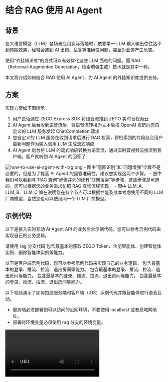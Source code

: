 # 结合 RAG 使用 AI Agent

## 背景

在大语言模型（LLM）各场景应用实际落地时，依靠单一 LLM 输入输出往往达不到预期效果，经常会遇到 AI 出错、乱答等准确性问题，甚至对业务产生危害。

使用“外挂知识库”的方式可以有效优化这些 LLM 面临的问题。而 RAG（Retrieval-Augmented Generation，检索增强生成）技术就是其中一种。

本文将介绍如何结合 RAG 使用 AI Agent，为 AI Agent 的外挂知识库提供支持。

## 方案

实现方案如下图所示：
1. 用户说话通过 ZEGO Express SDK 将语音流推到 ZEGO 实时音视频云
2. AI Agent 后台收到语音流后，将语音流转换为文本后按 OpenAI 规范向您自定义的 LLM 服务发起 ChatCompletion 请求
3. 您自定义的 LLM 服务在收到请求后进行 RAG 检索，将检索到的片段结合用户最新问题作为输入调用 LLM 生成流式响应
4. AI Agent 后台将 LLM 的流式响应转换为语音流，通过实时音视频云推流到客户端，客户就听到 AI Agent 的回答了

<Frame width="512" height="auto" caption="">
  <img src="https://media-resource.spreading.io/docuo/workspace741/896bc39e2e65b82d5670b01b7c131c30/eb103c003d.png" alt="how-to-use-ai-agent-with-rag.png"/>
</Frame>

<Note title="说明">
- 图中“意图识别”和“问题增强”步骤不是必要的，但是为了提高 AI Agent 的回答准确性，建议您实现这两个步骤。
- 图中我们可以看到与“RAG 查询”步骤并列的还有“联网搜索”等步骤，这些步骤是可选的，您可以根据您的业务需求仿照 RAG 查询流程实现。
- 图中 LLM_A、LLM_B、LLM_C 旨在说明您在各个节点可以根据性能及成本考虑使用不同的 LLM 厂商模型，当然您也可以使用同一个 LLM 厂商模型。
</Note>

## 示例代码
以下是接入实时互动 AI Agent API 的业务后台示例代码，您可以参考示例代码来实现自己的业务逻辑。

<CardGroup cols={2}>
<Card title="业务后台示例代码（含 RAG 查询实现）"  href="https://github.com/ZEGOCLOUD/ai_agent_quick_start_server/tree/rag" target="_blank">
<Warning title="注意">请使用 rag 分支代码</Warning>
包含最基本的获取 ZEGO Token、注册智能体、创建智能体实例、删除智能体实例等能力。
</Card>
</CardGroup>

以下是客户端示例代码，您可以参考示例代码来实现自己的业务逻辑。
<CardGroup cols={2}>
<Card title="Android 客户端示例代码" href="https://github.com/ZEGOCLOUD/ai_agent_quick_start/tree/master/android" target="_blank">
包含最基本的登录、推流、拉流、退出房间等能力。
</Card>
<Card title="iOS 客户端示例代码" href="https://github.com/ZEGOCLOUD/ai_agent_quick_start/tree/master/ios" target="_blank">
包含最基本的登录、推流、拉流、退出房间等能力。
</Card>
<Card title="Web 客户端示例代码" href="https://github.com/ZEGOCLOUD/ai_agent_quick_start/tree/master/web" target="_blank">
包含最基本的登录、推流、拉流、退出房间等能力。
</Card>
<Card title="Flutter 客户端示例代码" href="https://github.com/ZEGOCLOUD/ai_agent_quick_start/tree/master/flutter" target="_blank">
包含最基本的登录、推流、拉流、退出房间等能力。
</Card>
</CardGroup>

以下视频演示了如何跑通服务端和客户端（iOS）示例代码并跟智能体进行语音互动。
<Warning title="注意">
- 服务端必须部署到可以访问的公网环境，不要使用 localhost 或者局域网地址。
- 部署时环境变量必须使用 rag 分支的环境变量。
</Warning>
<Video src="https://media-resource.spreading.io/docuo/workspace564/27e54a759d23575969552654cb45bf89/aaaa65c2d4.mp4" />


## 实现服务端功能

<Steps titleSite="h3">
<Step title="实现 RAG 查询" titleSize="h3">


要实现 RAG 查询我们有多种方案。以下是一些常见方案：
- [LangChain](https://js.langchain.com/docs/integrations/retrievers/)
- [LlamaIndex](https://www.llamaindex.ai/)
- [LightRAG](https://lightrag.github.io/)
- [RAGFlow](https://ragflow.io/)
- [阿里云百炼](https://www.aliyun.com/product/bailian)

本文以 RAGFlow 和 阿里云百炼为例介绍实现方式。


<Tabs>
<Tab title="阿里云百炼">
- 知识库使用指南请参考 [使用指南](https://bailian.console.aliyun.com/?spm=a2c4g.11186623.0.0.7ba312d5YW74o6&tab=doc#/doc/?type=app&url=2807740)。

<Steps titleSite="p">
<Step title="上传应用数据">
打开阿里云百炼控制台，切换到“应用->应用数据”。在“类目管理”中创建一个类目，然后点击导入数据选择文件上传导入到类目中。
</Step>
<Step title="创建知识库">
打开阿里云百炼控制台，切换到“应用->知识库”。点击“创建知识库”按钮，填写知识库名称后点击“下一步”。在选择数据时，选择上一步导入的文件。
</Step>
<Step title="实现 RAG 查询接口">
请参考 [阿里云百炼 API 指南](https://bailian.console.aliyun.com/?spm=5176.29619931.J_AHgvE-XDhTWrtotIBlDQQ.13.74cd521cb6A3jn&tab=doc#/doc/?type=app&url=2852772) 实现 RAG 查询接口。

<Accordion title="查询接口示例代码" defaultOpen="false">
示例代码环境变量说明：

- ALIBABA_CLOUD_ACCESS_KEY_ID: 参考 [如何创建 ACCESS_KEY 及 ACCESS_KEY_SECRET](https://help.aliyun.com/zh/ram/user-guide/create-an-accesskey-pair?spm=a2c4g.11186623.0.i2)
- ALIBABA_CLOUD_ACCESS_KEY_SECRET: 参考 [如何创建 ACCESS_KEY 及 ACCESS_KEY_SECRET](https://help.aliyun.com/zh/ram/user-guide/create-an-accesskey-pair?spm=a2c4g.11186623.0.i2)
- ALIBABA_CLOUD_SERVICE_ENDPOINT: 使用`bailian.cn-beijing.aliyuncs.com`
- ALIBABA_CLOUD_BAILIAN_WORKSPACE_ID: 参考 [如何获取阿里云百炼业务空间ID](https://bailian.console.aliyun.com/?spm=5176.29619931.J_AHgvE-XDhTWrtotIBlDQQ.13.74cd521cb6A3jn&tab=doc#/doc/?type=model&url=2587495)
- ALIBABA_CLOUD_BAILIAN_KB_INDEX_ID: 阿里云百炼控制台->应用->知识库->鼠标放置在知识库右侧的ID图标上->复制弹出的ID

```js
import * as bailian20231229 from '@alicloud/bailian20231229'
import * as OpenApi from '@alicloud/openapi-client'
import * as Util from '@alicloud/tea-util'

// 创建阿里云客户端的函数
const createClient = () => {
    const config = new OpenApi.Config({
        accessKeyId: process.env.ALIBABA_CLOUD_ACCESS_KEY_ID,
        accessKeySecret: process.env.ALIBABA_CLOUD_ACCESS_KEY_SECRET,
    })

    config.endpoint = process.env.ALIBABA_CLOUD_SERVICE_ENDPOINT

    return new bailian20231229.default(config)
}

// 添加返回类型定义
interface BailianResponse {
  kbContent: string;
  rawResponse: any; // 保留原始响应，以防其他地方需要使用
}

// 检索函数
export const retrieveFromBailian = async ({ query }: { query: string }): Promise<BailianResponse> => {
    const client = createClient()
    // !mark
    const retrieveRequest = new bailian20231229.RetrieveRequest({
        query,
        enableReranking: false,
        indexId: process.env.ALIBABA_CLOUD_BAILIAN_KB_INDEX_ID,
    })

    const runtime = new Util.RuntimeOptions({})
    const headers = {}

    console.log(">>>>>>>>>>>>>>>>>>> 开始检索：", query, "检索 <<<<<<<<<<<<<<<<");
    const result = await client.retrieveWithOptions(
        process.env.ALIBABA_CLOUD_BAILIAN_WORKSPACE_ID!,
        retrieveRequest,
        headers,
        runtime
    )
    console.log(">>>>>>>>>>>>>>>>>>> 检索结果：", result, "检索结果 <<<<<<<<<<<<<<<<");

    if (!result?.body?.success || !result?.body?.data?.nodes) {
        throw new Error('资料库查询失败');
    }

    // 处理资料库内容
    // !mark(1:4)
    const kbContent = result.body.data.nodes
        .slice(0, Number(process.env.KB_CHUNK_COUNT))
        .map((node: any) => `doc_name: ${node.metadata.doc_name}\ncontent: ${node.text}`)
        .join('\n\n');

    console.log(">>>>>>>>>>>>>>>>>>> 检索结果：", kbContent, "检索结果 <<<<<<<<<<<<<<<<");

    return {
        kbContent,
        rawResponse: result
    };
}
```
</Accordion>
</Step>
</Steps>
</Tab>

<Tab title="RAGFlow">
<Steps titleSite="p">
<Step title="部署 RAGFlow">

请参考 [RAGFlow 部署文档](https://ragflow.io/docs/dev/#start-up-the-server) 部署 RAGFlow。

<Warning title="注意">请不要直接使用 [RAGFlow Demo](https://demo.ragflow.io/) 创建数据库并通过API请求。因为 RAGFlow Demo 的接口已限制访问会导致查询失败。</Warning>
</Step>
<Step title="创建知识库">
请参考 [RAGFlow 创建知识库文档](https://ragflow.io/docs/dev/#create-your-first-knowledge-base) 创建知识库。
</Step>
<Step title="实现 RAG 查询接口">
请参考 [RAGFlow Retrieve chunks](https://ragflow.io/docs/dev/http_api_reference#retrieve-chunks) 接口说明文档实现 RAG 查询接口。
<Accordion title="查询接口示例代码" defaultOpen="false">
示例代码环境变量说明：

- RAGFLOW_KB_DATASET_ID: 点击进入知识库后，URL 后的请求参数id值即为知识库ID。
- RAGFLOW_API_ENDPOINT: 点击右上角切换到系统设置页面->API->API 服务器
- RAGFLOW_API_KEY: 点击右上角切换到系统设置页面->API->点击“API KEY”按钮->创建新密钥

```js
export async function retrieveFromRagflow({
    question,
    dataset_ids = [process.env.RAGFLOW_KB_DATASET_ID!],
    document_ids = [],
    page = 1,
    page_size = 100,
    similarity_threshold = 0.2,
    vector_similarity_weight = 0.3,
    top_k = 1024,
    rerank_id,
    keyword = true,
    highlight = false,
}: RetrieveParams): Promise<RagFlowResponse> {
    // 检查必要的环境变量
    if (!process.env.RAGFLOW_API_KEY || !process.env.RAGFLOW_API_ENDPOINT) {
        throw new Error('缺少必要的RAGFlow配置信息');
    }

    // 检查必要的参数
    if (!dataset_ids?.length && !document_ids?.length) {
        throw new Error('dataset_ids 或 document_ids 至少需要提供一个');
    }

    // 构建请求体
    const requestBody = {
        question,
        dataset_ids,
        document_ids,
        page,
        page_size,
        similarity_threshold,
        vector_similarity_weight,
        top_k,
        rerank_id,
        keyword,
        highlight,
    };

    try {
        // 使用官方文档中的正确端点格式
        // !mark
        const response = await fetch(`${process.env.RAGFLOW_API_ENDPOINT}/api/v1/retrieval`, {
            method: 'POST',
            headers: {
                'Content-Type': 'application/json',
                'Authorization': `Bearer ${process.env.RAGFLOW_API_KEY}`,
            },
            body: JSON.stringify(requestBody),
        });

        if (!response.ok) {
            const errorData = await response.text();
            throw new Error(`RAGFlow API 错误: ${response.status} ${response.statusText}, 详细信息: ${errorData}`);
        }

        const data: RagFlowRetrievalResponse = await response.json();


        // 处理检索结果，将其转换为拼接好的文本
        let kbContent = '';
        // 返回的 chunk 可能会很多，所以需要限制一下返回的 chunk 数量
        let kbCount = 0;

        // !mark(1:6)
        for (const chunk of data.data.chunks) {
            if (kbCount < Number(process.env.KB_CHUNK_COUNT)) {
                kbContent += `doc_name: ${chunk.document_keyword}\ncontent: ${chunk.content}\n\n`;
                kbCount += 1;
            }
        }

        return {
            kbContent,
            rawResponse: data
        };

    } catch (error) {
        console.error('RAGFlow检索失败:', error);
        throw error;
    }
}
```
</Accordion>
</Step>
</Steps>
</Tab>

</Tabs>

</Step>
<Step title="实现自定义 LLM" titleSize="h3">
创建符合 OpenAI API 协议的接口。

<Tabs>
<Tab title="接口关键点说明">
提供一个兼容 [platform.openai.com](https://platform.openai.com/docs/api-reference/chat) 的 `chat/completions` 接口。关键点如下：

- 接口路径：可以被 AI Agent 调用的 Url，例如 `https://your-custom-llm-service/chat/completions`。
- 请求格式：接受兼容 OpenAI 协议的请求头和请求体。
- 响应格式：返回与 OpenAI 协议兼容、且符合 SSE 规范的流式响应数据。


<Accordion title="AI Agent 后台向 chat/completions 接口发起请求的请求体示例" defaultOpen="false">
```json
{
    "model": "your model name", // 对应 LLM.Model 参数
    "temperature": 1, // 对应 LLM.Temperature 参数
    "top_p": 0.7, // 对应 LLM.TopP 参数
    "max_tokens": 16384, // 对应 LLM.Params.max_tokens 参数
    "messages":[
        {
            "role": "system",
            "content": "请根据用户提供的知识库内容用友好的语气回答用户问题，如果用户的问题不在知识库中，请礼貌的告诉用户我们没有相关的知识库内容。" // 对应 LLM.SystemPrompt 参数
        },
        ... // 其他消息
    ],
    ... // 其他参数
    // 如果 LLM.AddAgentInfo 参数为 true，则会包含 agent_info 信息
    "agent_info": {
        "room_id": "所在roomid",
        "agent_instance_id" : "智能体实例 id",
        "agent_user_id" : "智能体的user id",
        "user_id": "用户的user id",
        "round_id": 1, //轮次id
        "time_stamp": 193243200 //毫秒级别时间戳
    }
}
```
</Accordion>

<Accordion title="Chat Completion 流式响应对象块示例" defaultOpen="false">
```json
data: {"id":"d7ae7c4a-1524-4fe5-9d58-e4d59b89d8f0","object":"chat.completion.chunk","created":1709899323,"model":"step-1-8k","choices":[{"index":0,"delta":{"role":"","content":"您"},"finish_reason":""}],"usage":{"prompt_tokens":83,"completion_tokens":1,"total_tokens":84}}
data: {"id":"d7ae7c4a-1524-4fe5-9d58-e4d59b89d8f0","object":"chat.completion.chunk","created":1709899323,"model":"step-1-8k","choices":[{"index":0,"delta":{"role":"","content":"好"},"finish_reason":""}],"usage":{"prompt_tokens":83,"completion_tokens":2,"total_tokens":85}}
data: {"id":"d7ae7c4a-1524-4fe5-9d58-e4d59b89d8f0","object":"chat.completion.chunk","created":1709899323,"model":"step-1-8k","choices":[{"index":0,"delta":{"role":"","content":"！"},"finish_reason":""}],"usage":{"prompt_tokens":83,"completion_tokens":3,"total_tokens":86}}
data: {"id":"d7ae7c4a-1524-4fe5-9d58-e4d59b89d8f0","object":"chat.completion.chunk","created":1709899323,"model":"step-1-8k","choices":[{"index":0,"delta":{"role":"","content":"即"},"finish_reason":""}],"usage":{"prompt_tokens":83,"completion_tokens":4,"total_tokens":87}}
data: {"id":"d7ae7c4a-1524-4fe5-9d58-e4d59b89d8f0","object":"chat.completion.chunk","created":1709899323,"model":"step-1-8k","choices":[{"index":0,"delta":{"role":"","content":"构"},"finish_reason":""}],"usage":{"prompt_tokens":83,"completion_tokens":5,"total_tokens":88}}
...
data: {"id":"d7ae7c4a-1524-4fe5-9d58-e4d59b89d8f0","object":"chat.completion.chunk","created":1709899323,"model":"step-1-8k","choices":[{"index":0,"delta":{"role":"","content":"更多的"},"finish_reason":""}],"usage":{"prompt_tokens":83,"completion_tokens":147,"total_tokens":230}}
data: {"id":"d7ae7c4a-1524-4fe5-9d58-e4d59b89d8f0","object":"chat.completion.chunk","created":1709899323,"model":"step-1-8k","choices":[{"index":0,"delta":{"role":"","content":"价值"},"finish_reason":""}],"usage":{"prompt_tokens":83,"completion_tokens":148,"total_tokens":231}}
data: {"id":"d7ae7c4a-1524-4fe5-9d58-e4d59b89d8f0","object":"chat.completion.chunk","created":1709899323,"model":"step-1-8k","choices":[{"index":0,"delta":{"role":"","content":"。"},"finish_reason":""}],"usage":{"prompt_tokens":83,"completion_tokens":149,"total_tokens":232}}
data: {"id":"d7ae7c4a-1524-4fe5-9d58-e4d59b89d8f0","object":"chat.completion.chunk","created":1709899323,"model":"step-1-8k","choices":[{"index":0,"delta":{"role":"","content":""},"finish_reason":""}],"usage":{"prompt_tokens":83,"completion_tokens":150,"total_tokens":233}}
data: {"id":"d7ae7c4a-1524-4fe5-9d58-e4d59b89d8f0","object":"chat.completion.chunk","created":1709899323,"model":"step-1-8k","choices":[{"index":0,"delta":{"role":"","content":""},"finish_reason":"stop"}],"usage":{"prompt_tokens":83,"completion_tokens":150,"total_tokens":233}}
data: [DONE]
```
</Accordion>
<Warning title="注意">
自定义 LLM 流式数据格式注意事项如下：
- 每条数据必须以 `data: ` 开头（注意冒号后有空格）。
- 每条数据为单独一行或者行尾有换行符。
- 最后一个有效数据必须包含 `"finish_reason":"stop"`。
- 最后必须发送一条结束数据：`data: [DONE]`。

如果格式不正确可能会导致智能体不输出或者输出不完整。
</Warning>
</Tab>
<Tab title="接口实现流程及示例">
<Steps titleSite="p">
<Step title="解析请求参数">
解析请求参数并获取必要信息。
```js
export async function POST(request: NextRequest) {
    try {
        // !mark
        const requestData: ChatCompletionCreateParams = await request.json();
        console.log("requestData", requestData);
        // 检查必需字段
        if (!requestData.messages || requestData.messages.length === 0) {
            return NextResponse.json(
                { error: 'Messages are required' },
                { status: 400 }
            );
        }
        // 读取最新一条 User Message（最新的在数组最后）
        // AIAgent 在向你的接口发起请求时，会带上 Messages 参数。这个参数也包括 SystemPrompt。
        // !mark
        const latestUserMessage = [...requestData.messages].reverse().find(message => message.role === 'user');

        // ... 其他代码
    } catch (error) {
        // ... 其他代码
    }
}
```
</Step>
<Step title="查询知识库">
根据最新一条 User Message 查询知识库。
```js
let kbContent = "";
// 调用知识库查询接口，获取知识库查询结果
if (process.env.KB_TYPE === "ragflow") {
    console.log("调用 Ragflow 知识库查询接口");
    // !mark
    const ragflowResponse = await retrieveFromRagflow({
        question: latestUserMessage?.content as string,
    });
    kbContent = ragflowResponse.kbContent;
} else if (process.env.KB_TYPE === "bailian") {
    console.log("调用 Bailian 知识库查询接口");
    // !mark
    const bailianResponse = await retrieveFromBailian({ query: latestUserMessage?.content as string });
    kbContent = bailianResponse.kbContent;
}
```
<Note title="小提示">
通常在查询知识库之前会配合意图识别和问题增强提高回答质量。
- 意图识别：识别用户意图，如果不需要查询知识库的则直接回答用户问题，否则继续。比如：用户说“你好”。
- 问题增强：根据历史对话及预设条件，对用户最新的问题进行补充增强。比如：用户问“2024年呢？”，则增强为“2024年公司净利润是多少？”。
</Note>
</Step>
<Step title="将用户最新问题及知识库片段合并后调用 LLM 进行回答">

<Note title="小提示">部分厂商的模型提供上下文硬盘缓存能力，所以计算价格时有缓存的计价会便宜很多。保持 SystemPrompt 不变，只替换 User Message 可有效提升缓存命中概率从而降低成本并且缩短推理时间。</Note>
```js
// !mark(1:4)
requestData.messages[requestData.messages.length - 1] = {
    role: 'user',
    content: `${latestUserMessage?.content}\n以下是知识库查询结果:\n${kbContent}`,
};
// 调用 LLM 进行回答（使用 OpenAI 的 SDK）
// LLM_BASE_URL_REAL 是真实 LLM 服务的 URL
const openai = new OpenAI({
    apiKey: apiKey,
    baseURL: process.env.LLM_BASE_URL_REAL
});
// 处理流式响应
const completion = await openai.chat.completions.create({
    model: model,
    stream: true,
    messages: requestData.messages
});
console.log("completion created successfully");
// 创建流式响应
const stream = new TransformStream();
const writer = stream.writable.getWriter();
const encoder = new TextEncoder();
for await (const chunk of completion) {
    // 注意⚠️：AIAgent 要求最后一个有效数据必须包含 "finish_reason":"stop"且最后必须发送一条结束数据：data: [DONE]，如果不发送可能会导致智能体不回答或者回答不完整。
    // 某些模型不会在流式响应中返回 finish_reason，这种情况需要自己根据修改一下chunk内容再传回给 AIAgent。
    const ssePart = `data: ${JSON.stringify(chunk)}\n`;
    // 持续写入流式响应数据，直到流式数据结束
    // !mark
    writer.write(encoder.encode(ssePart));
}
// 发送结束标记
// !mark
writer.write(encoder.encode('data: [DONE]\n\n'));
writer.close();
```
</Step>
</Steps>
<Accordion title="chat/completions 接口的完整示例代码" defaultOpen="false">
<CodeGroup>
```json title="Node.js(Next.js)"
import { NextResponse } from 'next/server';
import type { NextRequest } from 'next/server';
import { retrieveFromRagflow } from '@/lib/rag/ragflow';
import OpenAI from 'openai';
import type { ChatCompletionCreateParams } from 'openai/resources/chat';
import { retrieveFromBailian } from '@/lib/rag/bailian';


export async function POST(request: NextRequest) {
    // 认证检查
    const authHeader = request.headers.get('authorization');
    if (!authHeader || !authHeader.startsWith('Bearer ')) {
        return NextResponse.json(
            { error: 'Unauthorized' },
            { status: 401 }
        );
    }

    try {
        const requestData: ChatCompletionCreateParams = await request.json();
        console.log("requestData", requestData);
        console.log("requestData", JSON.stringify(requestData));

        // 读取API密钥，即在使用以下方式请求时带上的 apiKey 的值。AIAgent 服务端也使用以下方式请求。
        // const openai = new OpenAI({
        //     apiKey: "xxx",
        //     baseURL: "xxx"
        // });
        // 您在读取到 apiKey 后，可以做必要的业务校验。它不一定是 LLM 的 apiKey，因为是透传的，所以你可以传任意内容。
        // !mark
        const apiKey = authHeader.split(' ')[1];

        // 检查必需字段
        if (!requestData.messages || requestData.messages.length === 0) {
            return NextResponse.json(
                { error: 'Messages are required' },
                { status: 400 }
            );
        }

        // 检查是否要求流式响应
        if (requestData.stream) {
            // 读取 Model
            // 由于在注册 AIAgent 或者创建 AIAgent 实例时，会传入固定的 Model 所以 这里可以传一个普通给 LLM 的 Model。
            // 同时你也可以通过这个值传递一些额外的业务信息。比如 这个 Model 实际是业务标志，标识是直播/语聊房等等。
            // !mark
            const model = requestData.model;

            // 读取 SystemPrompt
            // 由于在注册 AIAgent 或者创建 AIAgent 实例时，会传入固定的 SystemPrompt 所以 这里可以传一个普通给 LLM 的 SystemPrompt。
            // 同时你也可以通过这个值传递一些额外的业务信息。比如带上用户的信息、等级、偏好等等。然后依此再调用 LLM 时针对性的修改实际给 LLM 的 SystemPrompt。
            // !mark
            const systemMessage = requestData.messages.find(message => message.role === 'system');

            // 读取最新一条 User Message（最新的在数组最后）
            // AIAgent 在向你的接口发起请求时，会带上 Messages 参数。这个参数也包括 SystemPrompt。
            // !mark
            const latestUserMessage = [...requestData.messages].reverse().find(message => message.role === 'user');

            // 读取其他符合 OpenAI 协议的 LLM 参数类似，这里不再赘述。

            // 创建流式响应
            // !mark(1:3)
            const stream = new TransformStream();
            const writer = stream.writable.getWriter();
            const encoder = new TextEncoder();
            try {
                let kbContent = "";
                // 调用知识库查询接口，获取知识库查询结果
                // !mark(1:11)
                if (process.env.KB_TYPE === "ragflow") {
                    console.log("调用 Ragflow 知识库查询接口");
                    const ragflowResponse = await retrieveFromRagflow({
                        question: latestUserMessage?.content as string,
                    });
                    kbContent = ragflowResponse.kbContent;
                } else if (process.env.KB_TYPE === "bailian") {
                    console.log("调用 Bailian 知识库查询接口");
                    const bailianResponse = await retrieveFromBailian({ query: latestUserMessage?.content as string });
                    kbContent = bailianResponse.kbContent;
                }

                // 将用户最新一条 User Message 和知识库查询结果进行合并，在替换 messages 数组最后一个元素，然后调用 LLM 进行回答
                // 小提示🔔：部分厂商的模型是提供上下文硬盘缓存的，所以计算价格时有缓存的计价会便宜很多。保持 SystemPrompt 不变，只替换 User Message 可有效提升缓存命中概率从而降低成本并且缩短推理时间。
                // !mark(1:4)
                requestData.messages[requestData.messages.length - 1] = {
                    role: 'user',
                    content: `${latestUserMessage?.content}\n以下是知识库查询结果:\n${kbContent}`,
                };

                // 调用 LLM 进行回答（使用 OpenAI 的 SDK）
                const openai = new OpenAI({
                    apiKey: apiKey,
                    baseURL: process.env.LLM_BASE_URL_REAL
                });
                // 处理流式响应
                const completion = await openai.chat.completions.create({
                    model: model,
                    stream: true,
                    messages: requestData.messages
                });
                console.log("completion created successfully");
                for await (const chunk of completion) {
                    // 注意⚠️：AIAgent 要求最后一个有效数据必须包含 "finish_reason":"stop"且最后必须发送一条结束数据：data: [DONE]，如果不发送可能会导致智能体不回答或者回答不完整。
                    // 某些模型不会在流式响应中返回 finish_reason，这种情况需要自己根据修改一下chunk内容再传回给 AIAgent。
                    const ssePart = `data: ${JSON.stringify(chunk)}\n`;
                    // 持续写入流式响应数据，直到流式数据结束
                    // !mark
                    writer.write(encoder.encode(ssePart));
                }

            } catch (error) {
                console.error('Stream processing error:', error);
            } finally {
                // 发送结束标记
                // !mark
                writer.write(encoder.encode('data: [DONE]\n\n'));
                writer.close();
                console.log("writer closed");
            }


            return new Response(stream.readable, {
                headers: {
                    'Content-Type': 'text/event-stream',
                    'Cache-Control': 'no-cache',
                    'Connection': 'keep-alive',
                    'Access-Control-Allow-Origin': '*',
                },
            });
        } else {
            // AIAgent 不支持非流式响应，直接返回错误码
            return NextResponse.json(
                { error: 'Streaming is required' },
                { status: 400 }
            );
        }
    } catch (error) {
        console.error('Error processing request:', error);
        return NextResponse.json(
            { error: 'Internal server error' },
            { status: 500 }
        );
    }
}

// 添加OPTIONS方法支持CORS预检
export async function OPTIONS() {
    return NextResponse.json({}, {
        headers: {
            'Access-Control-Allow-Origin': '*',
            'Access-Control-Allow-Methods': 'POST, OPTIONS',
            'Access-Control-Allow-Headers': 'Content-Type, Authorization',
        },
    });
}
```

```json filename
secondCodeBlock();
```
</CodeGroup>
</Accordion>
</Tab>

</Tabs>

</Step>
<Step title="注册智能体并使用自定义 LLM" titleSize="h3">

在注册智能体（[RegisterAgent](/aiagent-server/api-reference/agent-configuration-management/register-agent)）时，设置使用自定义 LLM URL，并在 `SystemPrompt` 中要求 LLM 根据知识库内容回答用户问题。

```javascript 注册智能体调用示例
// 请将以下示例中的 LLM 和 TTS 的 ApiKey、appid、token 等鉴权参数换成你实际的鉴权参数。
async registerAgent(agentId: string, agentName: string) {
    // 请求接口：https://aigc-aiagent-api.zegotech.cn?Action=RegisterAgent
    const action = 'RegisterAgent';
    // !mark(4:9)
    const body = {
        AgentId: agentId,
        Name: agentName,
        LLM: {
            Url: "https://your-custom-llm-service/chat/completions",
            ApiKey: "your_api_key",
            Model: "your_model",
            SystemPrompt: "请根据用户提供的知识库内容用友好的语气回答用户问题，如果用户的问题不在知识库中，请礼貌的告诉用户我们没有相关的知识库内容。"
        },
        TTS: {
            Vendor: "ByteDance",
            Params: {
                "app": {
                    "appid": "zego_test",
                    "token": "zego_test",
                    "cluster": "volcano_tts"
                },
                "audio": {
                    "voice_type": "zh_female_wanwanxiaohe_moon_bigtts"
                }
            }
        }
    };
    // sendRequest 方法封装了请求的 URL 和公共参数。详情参考：https://doc-zh.zego.im/aiagent-server/api-reference/accessing-server-apis
    return this.sendRequest<any>(action, body);
}
```

</Step>
<Step title="创建智能体实例" titleSize="h3">

使用已注册的智能体为模板 [创建多个智能体实例](/aiagent-server/best-practices/api-reference/agent-instance-management/create-agent-instance) 加入不同房间与不同用户进行实时互动。创建智能体实例后，智能体实例会自动登录房间并推流，同时也会拉真实用户的流。

创建智能体实例成功后，真实用户在客户端监听流变化事件并拉流就可以与智能体进行实时互动了。

<Warning title="注意">默认情况下一个账号下最多同时存在 10 个智能体实例，超过限制后创建智能体实例会失败，如需调整请联系 ZEGO 商务。</Warning>

以下是调用创建智能体实例接口的示例：

```javascript Server(NodeJS)
async createAgentInstance(agentId: string, userId: string, rtcInfo: RtcInfo, messages?: any[]) {
    // 请求接口：https://aigc-aiagent-api.zegotech.cn?Action=CreateAgentInstance
    const action = 'CreateAgentInstance';
    const body = {
        AgentId: agentId,
        UserId: userId,
        RTC: rtcInfo,
        MessageHistory: {
            SyncMode: 1, // Change to 0 to use history messages from ZIM
            Messages: messages && messages.length > 0 ? messages : [],
            WindowSize: 10
        }
    };
    // sendRequest 方法封装了请求的 URL 和公共参数。详情参考：https://doc-zh.zego.im/aiagent-server/api-reference/accessing-server-apis
    const result = await this.sendRequest<any>(action, body);
    console.log("create agent instance result", result);
    // 在客户端要保存返回的 AgentInstanceId ，用于后续删除智能体实例。
    return result.AgentInstanceId;
}
```

完成这一步骤后，您已经成功创建了一个智能体实例。集成客户端后可与该智能体实例进行语音互动。

</Step>
</Steps>


## 实现客户端功能

请参考以下文档完成客户端的集成开发：

<CardGroup cols={2}>
<Card title="Android" href="/aiagent-android/quick-start" target="_blank">
快速开始
</Card>
<Card title="iOS"  href="/aiagent-ios/quick-start" target="_blank">
快速开始
</Card>
<Card title="Web"  href="/aiagent-web/quick-start" target="_blank">
快速开始
</Card>
<Card title="Flutter"  href="/aiagent-flutter/quick-start" target="_blank">
快速开始
</Card>
</CardGroup>

恭喜您🎉！完成这一步骤后，您已经成功集成客户端 SDK 并可以与智能体实例进行实时语音互动了。您可以用语音问智能体任何问题，智能体都会在**查询知识库**后回答您的问题！
